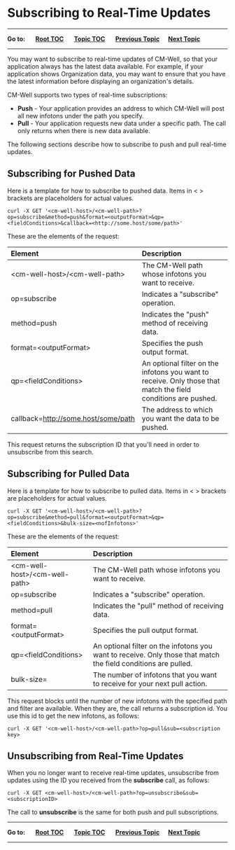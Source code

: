 # Subscribing to Real-Time Updates #

----

**Go to:** &nbsp;&nbsp;&nbsp;&nbsp; [**Root TOC**](CM-Well.RootTOC.md) &nbsp;&nbsp;&nbsp;&nbsp; [**Topic TOC**](DevGuide.TOC.md) &nbsp;&nbsp;&nbsp;&nbsp; [**Previous Topic**](DevGuide.StreamingDataFromCM-Well.md)&nbsp;&nbsp;&nbsp;&nbsp; [**Next Topic**](DevGuide.UsingSPARQLOnCM-WellInfotons.md)  

----

You may want to subscribe to real-time updates of CM-Well, so that your application always has the latest data available. For example, if your application shows Organization data, you may want to ensure that you have the latest information before displaying an organization's details.

CM-Well supports two types of real-time subscriptions:

* **Push** - Your application provides an address to which CM-Well will post all new infotons under the path you specify.
* **Pull** - Your application requests new data under a specific path. The call only returns when there is new data available.

The following sections describe how to subscribe to push and pull real-time updates. 

## Subscribing for Pushed Data ##

Here is a template for how to subscribe to pushed data. Items in < > brackets are placeholders for actual values.

    curl -X GET '<cm-well-host>/<cm-well-path>?op=subscribe&method=push&format=<outputFormat>&qp=<fieldConditions>&callback=<http://some.host/some/path>'
    
These are the elements of the request:

Element | Description 
:--------|:------------
\<cm-well-host\>/\<cm-well-path\> | The CM-Well path whose infotons you want to receive.
op=subscribe | Indicates a "subscribe" operation.
method=push | Indicates the "push" method of receiving data.
format=\<outputFormat\> | Specifies the push output format.
qp=\<fieldConditions\> | An optional filter on the infotons you want to receive. Only those that match the field conditions are pushed.
callback=http://some.host/some/path | The address to which you want the data to be pushed.

This request returns the subscription ID that you'll need in order to unsubscribe from this search.

## Subscribing for Pulled Data ##

Here is a template for how to subscribe to pulled data. Items in < > brackets are placeholders for actual values.

    curl -X GET '<cm-well-host>/<cm-well-path>?op=subscribe&method=pull&format=<outputFormat>&qp=<fieldConditions>&bulk-size=<nofInfotons>'

These are the elements of the request:

Element | Description 
:--------|:------------
\<cm-well-host\>/\<cm-well-path\> | The CM-Well path whose infotons you want to receive.
op=subscribe | Indicates a "subscribe" operation.
method=pull | Indicates the "pull" method of receiving data.
format=\<outputFormat\> | Specifies the pull output format.
qp=\<fieldConditions\> | An optional filter on the infotons you want to receive. Only those that match the field conditions are pulled.
bulk-size=<nofInfotons> | The number of infotons that you want to receive for your next pull action.

This request blocks until the number of new infotons with the specified path and filter are available. When they are, the call returns a subscription id. You use this id to get the new infotons, as follows:

    curl -X GET '<cm-well-host>/<cm-well-path>?op=pull&sub=<subscription key>

## Unsubscribing from Real-Time Updates ##

When you no longer want to receive real-time updates, unsubscribe from updates using the ID you received from the **subscribe** call, as follows:

    curl -X GET <cm-well-host>/<cm-well-path>?op=unsubscribe&sub=<subscriptionID>

The call to **unsubscribe** is the same for both push and pull subscriptions.

    
----

**Go to:** &nbsp;&nbsp;&nbsp;&nbsp; [**Root TOC**](CM-Well.RootTOC.md) &nbsp;&nbsp;&nbsp;&nbsp; [**Topic TOC**](DevGuide.TOC.md) &nbsp;&nbsp;&nbsp;&nbsp; [**Previous Topic**](DevGuide.StreamingDataFromCM-Well.md)&nbsp;&nbsp;&nbsp;&nbsp; [**Next Topic**](DevGuide.UsingSPARQLOnCM-WellInfotons.md)  

----